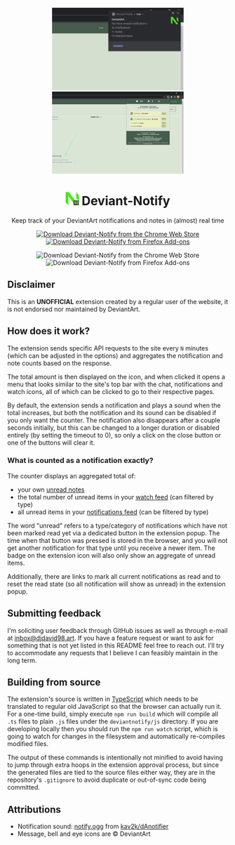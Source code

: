 <p align="center"><img src="https://raw.githubusercontent.com/DJDavid98/Deviant-Notify/master/screenshots/chrome/notification.png" alt="Deviant-Notify Chrome Notification Screenshot" width="300px"> <img src="https://raw.githubusercontent.com/DJDavid98/Deviant-Notify/master/screenshots/chrome/popup.png" alt="Deviant-Notify Chrome Popup Screenshot" width="300px"></p>
<h1 align="center"><img src="https://raw.githubusercontent.com/DJDavid98/Deviant-Notify/master/deviantnotify/img/app-48.png" alt="Deviant-Notify Extension Logo" height="30px"> Deviant-Notify</h1>

<p align="center">Keep track of your DeviantArt notifications and notes in (almost) real time</p>

<p align="center"><a href="https://chrome.google.com/webstore/detail/deviant-notify/hlmlndlfjhddkjdcmgjjmdefcplnekop"><img src="https://storage.googleapis.com/chrome-gcs-uploader.appspot.com/image/WlD8wC6g8khYWPJUsQceQkhXSlv1/iNEddTyWiMfLSwFD6qGq.png" height="60" alt="Download Deviant-Notify from the Chrome Web Store"></a> <a href="https://addons.mozilla.org/en-US/firefox/addon/deviant-notify"><img src="https://addons.cdn.mozilla.net/static/img/addons-buttons/AMO-button_1.png" height="60" alt="Download Deviant-Notify from Firefox Add-ons"></a></p>

<p align="center"><img alt="Download Deviant-Notify from the Chrome Web Store" src="https://img.shields.io/chrome-web-store/v/hlmlndlfjhddkjdcmgjjmdefcplnekop"> <img alt="Download Deviant-Notify from Firefox Add-ons" src="https://img.shields.io/amo/v/Deviant-Notify"></p>

## Disclaimer

This is an **UNOFFICIAL** extension created by a regular user of the website, it is not endorsed nor maintained by DeviantArt.

## How does it work?

The extension sends specific API requests to the site every `N` minutes (which can be adjusted in the options) and aggregates the notification and note counts based on the response.

The total amount is then displayed on the icon, and when clicked it opens a menu that looks similar to the site's top bar with the chat, notifications and watch icons, all of which can be clicked to go to their respective pages.

By default, the extension sends a notification and plays a sound when the total increases, but both the notification and its sound can be disabled if you only want the counter. The notification also disappears after a couple seconds initially, but this can be changed to a longer duration or disabled entirely (by setting the timeout to 0), so only a click on the close button or one of the buttons will clear it.

### What is counted as a notification exactly?

The counter displays an aggregated total of:

 * your own [unread notes]
 * the total number of unread items in your [watch feed] (can filtered by type)
 * all unread items in your [notifications feed] (can be filtered by type)

The word "unread" refers to a type/category of notifications which have not been marked read yet via a dedicated button in the extension popup. The time when that button was pressed is stored in the browser, and you will not get another notification for that type until you receive a newer item. The badge on the extension icon will also only show an aggregate of unread items.

Additionally, there are links to mark all current notifications as read and to reset the read state (so all notification will show as unread) in the extension popup.

## Submitting feedback

I'm soliciting user feedback through GitHub issues as well as through e-mail at inbox@djdavid98.art. If you have a feature request or want to ask for something that is not yet listed in this README feel free to reach out. I'll try to accommodate any requests that I believe I can feasibly maintain in the long term.

## Building from source

The extension's source is written in [TypeScript] which needs to be translated to regular old JavaScript so that the browser can actually run it. For a one-time build, simply execute `npm run build` which will compile all `.ts` files to plain `.js` files under the `deviantnotify/js` directory. If you are developing locally then you should run the `npm run watch` script, which is going to watch for changes in the filesystem and automatically re-compiles modified files.

The output of these commands is intentionally not minified to avoid having to jump through extra hoops in the extension approval process, but since the generated files are tied to the source files either way, they are in the repository's `.gitignore` to avoid duplicate or out-of-sync code being committed.

## Attributions

 - Notification sound: [notify.ogg] from [kav2k/dAnotifier]
 - Message, bell and eye icons are &copy; DeviantArt

  [unread notes]: https://www.deviantart.com/notifications/notes/#unread_0
  [watch feed]: https://www.deviantart.com/notifications/watch
  [notifications feed]: https://www.deviantart.com/notifications/feedback
  [notify.ogg]: https://github.com/kav2k/dAnotifier/blob/master/src/audio/notify.ogg
  [kav2k/dAnotifier]: https://github.com/kav2k/dAnotifier
  [Spectrum]: https://bgrins.github.io/spectrum/
  [TypeScript]: https://www.typescriptlang.org/

